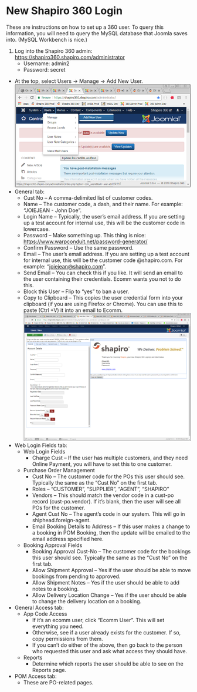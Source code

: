 # New Shapiro 360 Login

These are instructions on how to set up a 360 user. To query this information, you will need to query the MySQL database that Joomla saves into. (MySQL Workbench is nice.)

1.	Log into the Shapiro 360 admin: https://shapiro360.shapiro.com/administrator
    *	Username: admin2
    *	Password: secret
*	At the top, select Users -> Manage -> Add New User.
    ![](images/360-login/add-new-user.png)
*	General tab:
    *	Cust No – A comma-delimited list of customer codes.
    *	Name – The customer code, a dash, and their name. For example: “JOIEJEAN - John Doe”.
    *	Login Name – Typically, the user’s email address. If you are setting up a test account for internal use, this will be the customer code in lowercase.
    *	Password – Make something up. This thing is nice: https://www.warpconduit.net/password-generator/
    *	Confirm Password – Use the same password.
    *	Email – The user’s email address. If you are setting up a test account for internal use, this will be the customer code @shapiro.com. For example: “joiejean@shapiro.com”.
    *	Send Email – You can check this if you like. It will send an email to the user containing their credentials. Ecomm wants you not to do this.
    *	Block this User – Flip to “yes” to ban a user.
    *	Copy to Clipboard – This copies the user credential form into your clipboard (if you are using Firefox or Chrome). You can use this to paste (Ctrl +V) it into an email to Ecomm.
        ![](images/360-login/copy-credentials.png)
*	Web Login Fields tab:
    *	Web Login Fields
        *	Charge Cust – If the user has multiple customers, and they need Online Payment, you will have to set this to one customer.
    *	Purchase Order Management
        *	Cust No – The customer code for the POs this user should see. Typically the same as the “Cust No” on the first tab.
        *	Roles – “CUSTOMER”, “SUPPLIER”, “AGENT”, “SHAPIRO”
        *	Vendors – This should match the vendor code in a cust-po record (cust-po.vendor). If it’s blank, then the user will see all POs for the customer.
        *	Agent Cust No – The agent’s code in our system. This will go in shiphead.foreign-agent.
        *   Email Booking Details to Address – If this user makes a change to a booking in POM Booking, then the update will be emailed to the email address specified here.
    *	Booking Approval Fields
        *	Booking Approval Cust-No – The customer code for the bookings this user should see. Typically the same as the “Cust No” on the first tab.
        *	Allow Shipment Approval – Yes if the user should be able to move bookings from pending to approved.
        *	Allow Shipment Notes – Yes if the user should be able to add notes to a booking.
        *	Allow Delivery Location Change – Yes if the user should be able to change the delivery location on a booking.
*	General Access tab:
    *	App Code Access
        *	If it’s an ecomm user, click “Ecomm User”. This will set everything you need.
        *	Otherwise, see if a user already exists for the customer. If so, copy permissions from them.
        *	If you can’t do either of the above, then go back to the person who requested this user and ask what access they should have.
    *	Reports
        *	Determine which reports the user should be able to see on the Reports page.
*	POM Access tab:
    *	These are PO-related pages.
